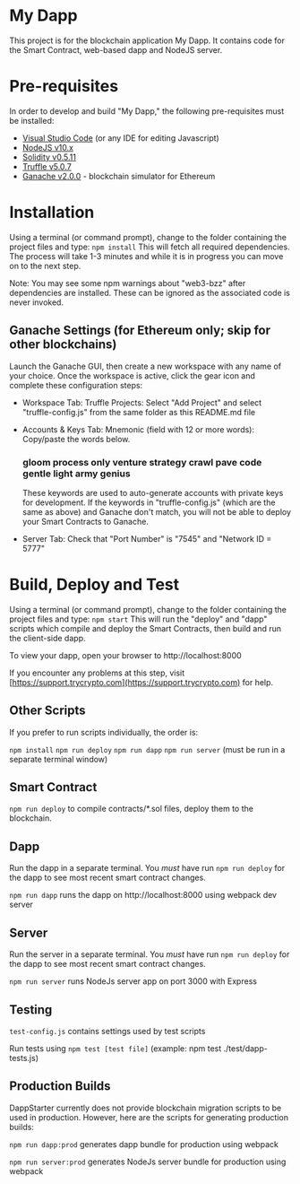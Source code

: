 # My Dapp

This project is for the blockchain application My Dapp. It contains code for the Smart Contract, web-based dapp and NodeJS server.

# Pre-requisites

In order to develop and build "My Dapp," the following pre-requisites must be installed:

* [Visual Studio Code](https://code.visualstudio.com/download) (or any IDE for editing Javascript)
* [NodeJS v10.x](https://nodejs.org/en/download/)
* [Solidity v0.5.11](https://www.npmjs.com/package/solc)
* [Truffle v5.0.7](https://truffleframework.com/truffle)
* [Ganache v2.0.0](https://truffleframework.com/ganache) - blockchain simulator for Ethereum

# Installation

Using a terminal (or command prompt), change to the folder containing the project files and type: `npm install` This will fetch all required dependencies. The process will take 1-3 minutes and while it is in progress you can move on to the next step.

Note: You may see some npm warnings about "web3-bzz" after dependencies are installed. These can be ignored as the associated code is never invoked.

## Ganache Settings (for Ethereum only; skip for other blockchains)

Launch the Ganache GUI, then create a new workspace with any name of your choice. Once the workspace is active, click the gear icon and complete these configuration steps:

- Workspace Tab: Truffle Projects: Select "Add Project" and select "truffle-config.js" from the same folder as this README.md file

- Accounts & Keys Tab: Mnemonic (field with 12 or more words): Copy/paste the words below.

  ### gloom process only venture strategy crawl pave code gentle light army genius 

  These keywords are used to auto-generate accounts with private keys for development. If the keywords in "truffle-config.js" (which are the same as above) and Ganache don't match, you will not be able to deploy your Smart Contracts to Ganache.

- Server Tab: Check that "Port Number" is "7545" and "Network ID = 5777"
# Build, Deploy and Test

Using a terminal (or command prompt), change to the folder containing the project files and type: `npm start` This will run the "deploy" and "dapp" scripts which compile and deploy the Smart Contracts, then build and run the client-side dapp. 

To view your dapp, open your browser to http://localhost:8000

If you encounter any problems at this step, visit [https://support.trycrypto.com](https://support.trycrypto.com) for help.

## Other Scripts

If you prefer to run scripts individually, the order is:

`npm install`
`npm run deploy`
`npm run dapp`
`npm run server` (must be run in a separate terminal window)

## Smart Contract

`npm run deploy` to compile contracts/*.sol files, deploy them to the blockchain. 

## Dapp

Run the dapp in a separate terminal. You *must* have run `npm run deploy` for the dapp to see most recent smart contract changes.

`npm run dapp` runs the dapp on http://localhost:8000 using webpack dev server

## Server

Run the server in a separate terminal. You *must* have run `npm run deploy` for the dapp to see most recent smart contract changes.

`npm run server` runs NodeJs server app on port 3000 with Express

## Testing

`test-config.js` contains settings used by test scripts

Run tests using `npm test [test file]` (example: npm test ./test/dapp-tests.js)
## Production Builds

DappStarter currently does not provide blockchain migration scripts to be used in production. However, here are the scripts for generating production builds:

`npm run dapp:prod` generates dapp bundle for production using webpack

`npm run server:prod` generates NodeJs server bundle for production using webpack

